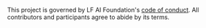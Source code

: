 This project is governed by LF AI Foundation's [code of conduct](https://lfprojects.org/policies/code-of-conduct/).
All contributors and participants agree to abide by its terms.

